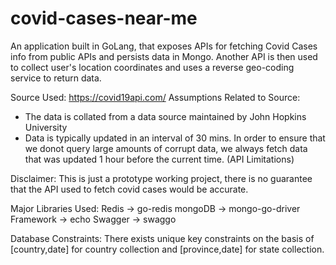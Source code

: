 # covid-cases-near-me

An application built in GoLang, that exposes APIs for fetching Covid Cases info from public APIs and persists data in Mongo.
Another API is then used to collect user's location coordinates and uses a reverse geo-coding service to return data.

Source Used: https://covid19api.com/
Assumptions Related to Source: 
-   The data is collated from a data source maintained by John Hopkins University
-   Data is typically updated in an interval of 30 mins. In order to ensure that we donot query large amounts of corrupt data, we always fetch data that was updated 1 hour before the current time. (API Limitations)

Disclaimer:
This is just a prototype working project, there is no guarantee that the API used to fetch covid cases would be accurate.

Major Libraries Used:
Redis -> go-redis
mongoDB -> mongo-go-driver
Framework -> echo
Swagger -> swaggo

Database Constraints:
There exists unique key constraints on the basis of [country,date] for country collection and [province,date] for state collection.
